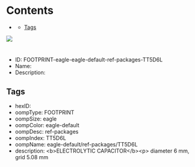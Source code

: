 



Contents
========

* [](#)
	* [Tags](#tags)
  
![][im]
# 

- ID: FOOTPRINT-eagle-eagle-default-ref-packages-TT5D6L
- Name: 
- Description: 

## Tags

- hexID: 
- oompType: FOOTPRINT
- oompSize: eagle
- oompColor: eagle-default
- oompDesc: ref-packages
- oompIndex: TT5D6L
- oompName: eagle-default/ref-packages/TT5D6L
- description: &lt;b&gt;ELECTROLYTIC CAPACITOR&lt;/b&gt;&lt;p&gt;&#xD;
diameter 6 mm, grid 5.08 mm



[im]: image.png
